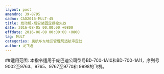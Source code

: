 ```yaml
---
layout: post
amendno: 39-8795
cadno: CAD2016-MULT-45
title: 发动机-后安装固定螺栓失效
date: 2016-08-05 00:00:00 +0800
effdate: 2016-08-08 00:00:00 +0800
tag: MULT
categories: 民航华东地区管理局适航审定处
author: 龙飞君
---
```


##适用范围:
本指令适用于庞巴迪公司型号BD-700-1A10和BD-700-1A11，序列号9002至9763、9765、9767至9770和 9998的飞机。

